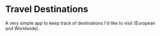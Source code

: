 # Travel Destinations

A very simple app to keep track of destinations I'd like to visit (European and Worldwide).
